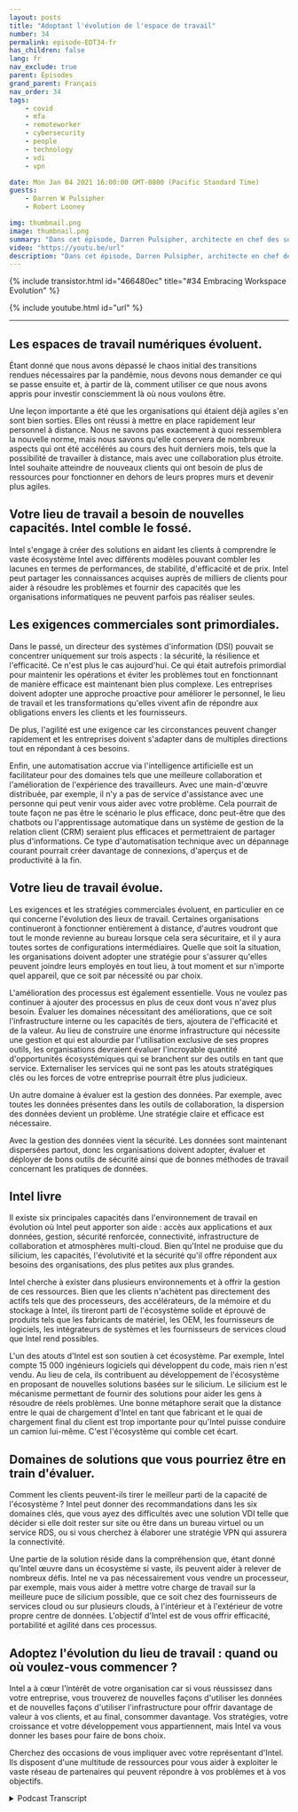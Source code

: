 ```yaml
---
layout: posts
title: "Adoptant l'évolution de l'espace de travail"
number: 34
permalink: episode-EDT34-fr
has_children: false
lang: fr
nav_exclude: true
parent: Épisodes
grand_parent: Français
nav_order: 34
tags:
    - covid
    - mfa
    - remoteworker
    - cybersecurity
    - people
    - technology
    - vdi
    - vpn

date: Mon Jan 04 2021 16:00:00 GMT-0800 (Pacific Standard Time)
guests:
    - Darren W Pulsipher
    - Robert Looney

img: thumbnail.png
image: thumbnail.png
summary: "Dans cet épisode, Darren Pulsipher, architecte en chef des solutions pour le secteur public, et Robert Looney, directeur des ventes de centres de données pour les Amériques chez Intel, parlent de l'utilisation d'une approche stratégique pour adopter l'évolution actuelle du lieu de travail. La pandémie de COVID a créé d'importants défis et transitions dans le monde du travail. Intel aide les clients à tirer parti des technologies pour faire face au mieux aux défis continus de la « nouvelle normale »."
video: "https://youtu.be/url"
description: "Dans cet épisode, Darren Pulsipher, architecte en chef des solutions pour le secteur public, et Robert Looney, directeur des ventes de centres de données pour les Amériques chez Intel, parlent de l'utilisation d'une approche stratégique pour adopter l'évolution actuelle du lieu de travail. La pandémie de COVID a créé d'importants défis et transitions dans le monde du travail. Intel aide les clients à tirer parti des technologies pour faire face au mieux aux défis continus de la « nouvelle normale »."
---
```


<div>
{% include transistor.html id="466480ec" title="#34 Embracing Workspace Evolution" %}

{% include youtube.html id="url" %}
</div>

---

## Les espaces de travail numériques évoluent.

Étant donné que nous avons dépassé le chaos initial des transitions rendues nécessaires par la pandémie, nous devons nous demander ce qui se passe ensuite et, à partir de là, comment utiliser ce que nous avons appris pour investir consciemment là où nous voulons être.

Une leçon importante a été que les organisations qui étaient déjà agiles s'en sont bien sorties. Elles ont réussi à mettre en place rapidement leur personnel à distance. Nous ne savons pas exactement à quoi ressemblera la nouvelle norme, mais nous savons qu'elle conservera de nombreux aspects qui ont été accélérés au cours des huit derniers mois, tels que la possibilité de travailler à distance, mais avec une collaboration plus étroite. Intel souhaite atteindre de nouveaux clients qui ont besoin de plus de ressources pour fonctionner en dehors de leurs propres murs et devenir plus agiles.

## Votre lieu de travail a besoin de nouvelles capacités. Intel comble le fossé.

Intel s'engage à créer des solutions en aidant les clients à comprendre le vaste écosystème Intel avec différents modèles pouvant combler les lacunes en termes de performances, de stabilité, d'efficacité et de prix. Intel peut partager les connaissances acquises auprès de milliers de clients pour aider à résoudre les problèmes et fournir des capacités que les organisations informatiques ne peuvent parfois pas réaliser seules.

## Les exigences commerciales sont primordiales.

Dans le passé, un directeur des systèmes d'information (DSI) pouvait se concentrer uniquement sur trois aspects : la sécurité, la résilience et l'efficacité. Ce n'est plus le cas aujourd'hui. Ce qui était autrefois primordial pour maintenir les opérations et éviter les problèmes tout en fonctionnant de manière efficace est maintenant bien plus complexe. Les entreprises doivent adopter une approche proactive pour améliorer le personnel, le lieu de travail et les transformations qu'elles vivent afin de répondre aux obligations envers les clients et les fournisseurs.

De plus, l'agilité est une exigence car les circonstances peuvent changer rapidement et les entreprises doivent s'adapter dans de multiples directions tout en répondant à ces besoins.

Enfin, une automatisation accrue via l'intelligence artificielle est un facilitateur pour des domaines tels que une meilleure collaboration et l'amélioration de l'expérience des travailleurs. Avec une main-d'œuvre distribuée, par exemple, il n'y a pas de service d'assistance avec une personne qui peut venir vous aider avec votre problème. Cela pourrait de toute façon ne pas être le scénario le plus efficace, donc peut-être que des chatbots ou l'apprentissage automatique dans un système de gestion de la relation client (CRM) seraient plus efficaces et permettraient de partager plus d'informations. Ce type d'automatisation technique avec un dépannage courant pourrait créer davantage de connexions, d'aperçus et de productivité à la fin.

## Votre lieu de travail évolue.

Les exigences et les stratégies commerciales évoluent, en particulier en ce qui concerne l'évolution des lieux de travail. Certaines organisations continueront à fonctionner entièrement à distance, d'autres voudront que tout le monde revienne au bureau lorsque cela sera sécuritaire, et il y aura toutes sortes de configurations intermédiaires. Quelle que soit la situation, les organisations doivent adopter une stratégie pour s'assurer qu'elles peuvent joindre leurs employés en tout lieu, à tout moment et sur n'importe quel appareil, que ce soit par nécessité ou par choix.

L'amélioration des processus est également essentielle. Vous ne voulez pas continuer à ajouter des processus en plus de ceux dont vous n'avez plus besoin. Évaluer les domaines nécessitant des améliorations, que ce soit l'infrastructure interne ou les capacités de tiers, ajoutera de l'efficacité et de la valeur. Au lieu de construire une énorme infrastructure qui nécessite une gestion et qui est alourdie par l'utilisation exclusive de ses propres outils, les organisations devraient évaluer l'incroyable quantité d'opportunités écosystémiques qui se branchent sur des outils en tant que service. Externaliser les services qui ne sont pas les atouts stratégiques clés ou les forces de votre entreprise pourrait être plus judicieux.

Un autre domaine à évaluer est la gestion des données. Par exemple, avec toutes les données présentes dans les outils de collaboration, la dispersion des données devient un problème. Une stratégie claire et efficace est nécessaire.

Avec la gestion des données vient la sécurité. Les données sont maintenant dispersées partout, donc les organisations doivent adopter, évaluer et déployer de bons outils de sécurité ainsi que de bonnes méthodes de travail concernant les pratiques de données.

## Intel livre

Il existe six principales capacités dans l'environnement de travail en évolution où Intel peut apporter son aide : accès aux applications et aux données, gestion, sécurité renforcée, connectivité, infrastructure de collaboration et atmosphères multi-cloud. Bien qu'Intel ne produise que du silicium, les capacités, l'évolutivité et la sécurité qu'il offre répondent aux besoins des organisations, des plus petites aux plus grandes.

Intel cherche à exister dans plusieurs environnements et à offrir la gestion de ces ressources. Bien que les clients n'achètent pas directement des actifs tels que des processeurs, des accélérateurs, de la mémoire et du stockage à Intel, ils tireront parti de l'écosystème solide et éprouvé de produits tels que les fabricants de matériel, les OEM, les fournisseurs de logiciels, les intégrateurs de systèmes et les fournisseurs de services cloud que Intel rend possibles.

L'un des atouts d'Intel est son soutien à cet écosystème. Par exemple, Intel compte 15 000 ingénieurs logiciels qui développent du code, mais rien n'est vendu. Au lieu de cela, ils contribuent au développement de l'écosystème en proposant de nouvelles solutions basées sur le silicium. Le silicium est le mécanisme permettant de fournir des solutions pour aider les gens à résoudre de réels problèmes. Une bonne métaphore serait que la distance entre le quai de chargement d'Intel en tant que fabricant et le quai de chargement final du client est trop importante pour qu'Intel puisse conduire un camion lui-même. C'est l'écosystème qui comble cet écart.

## Domaines de solutions que vous pourriez être en train d'évaluer.

Comment les clients peuvent-ils tirer le meilleur parti de la capacité de l'écosystème ? Intel peut donner des recommandations dans les six domaines clés, que vous ayez des difficultés avec une solution VDI telle que décider si elle doit rester sur site ou être dans un bureau virtuel ou un service RDS, ou si vous cherchez à élaborer une stratégie VPN qui assurera la connectivité.

Une partie de la solution réside dans la compréhension que, étant donné qu'Intel œuvre dans un écosystème si vaste, ils peuvent aider à relever de nombreux défis. Intel ne va pas nécessairement vous vendre un processeur, par exemple, mais vous aider à mettre votre charge de travail sur la meilleure puce de silicium possible, que ce soit chez des fournisseurs de services cloud ou sur plusieurs clouds, à l'intérieur et à l'extérieur de votre propre centre de données. L'objectif d'Intel est de vous offrir efficacité, portabilité et agilité dans ces processus.

## Adoptez l'évolution du lieu de travail : quand ou où voulez-vous commencer ?

Intel a à cœur l'intérêt de votre organisation car si vous réussissez dans votre entreprise, vous trouverez de nouvelles façons d'utiliser les données et de nouvelles façons d'utiliser l'infrastructure pour offrir davantage de valeur à vos clients, et au final, consommer davantage. Vos stratégies, votre croissance et votre développement vous appartiennent, mais Intel va vous donner les bases pour faire de bons choix.

Cherchez des occasions de vous impliquer avec votre représentant d'Intel. Ils disposent d'une multitude de ressources pour vous aider à exploiter le vaste réseau de partenaires qui peuvent répondre à vos problèmes et à vos objectifs.



<details>
<summary> Podcast Transcript </summary>

<p></p>

</details>
